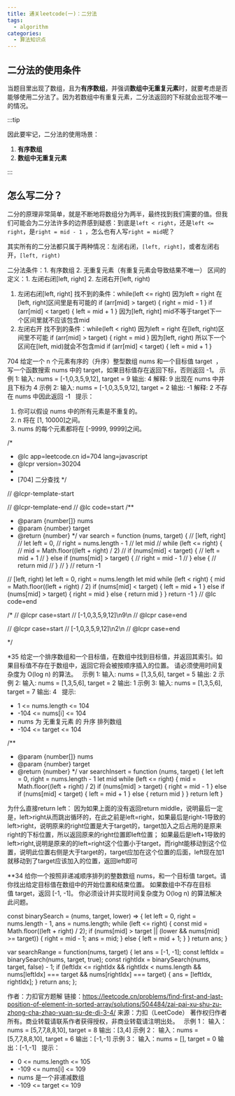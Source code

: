 ```yaml
---
title: 通关leetcode(一)：二分法
tags:
  - algorithm
categories:
  - 算法知识点
---
```


## 二分法的使用条件

当题目里出现了数组，且为**有序数组**，并强调**数组中无重复元素**时，就要考虑是否能够使用二分法了。因为若数组中有重复元素，二分法返回的下标就会出现不唯一的情况。

:::tip

因此要牢记，二分法的使用场景：
1. **有序数组**
2. **数组中无重复元素**

:::

## 怎么写二分？

二分的原理非常简单，就是不断地将数组分为两半，最终找到我们需要的值。但我们可能会为二分法许多的边界感到疑惑：到底是`left < right`，还是`left <= right`，是`right = mid - 1 `，怎么也有人写`right = mid`呢？

其实所有的二分法都只属于两种情况：左闭右闭，`[left, right]`，或者左闭右开，`[left, right)`





二分法条件：1. 有序数组 2. 无重复元素（有重复元素会导致结果不唯一）
区间的定义：1. 左闭右闭[left, right] 2. 左闭右开[left, right)
1. 左闭右闭[left, right]
找不到的条件：while(left <= right) 因为left = right 在[left, right]区间里是有可能的
if (arr[mid] > target) { right = mid - 1 } 
if (arr[mid] < target) { left = mid + 1 }
因为[left, right] mid不等于target下一个区间里就不应该包含mid
2. 左闭右开
找不到的条件：while(left < right) 因为left = right 在[left, right)区间里不可能
if (arr[mid] > target) { right = mid  }  因为[left, right) 所以下一个区间在[left, mid)就会不包含mid
if (arr[mid] < target) { left = mid + 1 }


704
给定一个 n 个元素有序的（升序）整型数组 nums 和一个目标值 target  ，写一个函数搜索 nums 中的 target，如果目标值存在返回下标，否则返回 -1。
示例 1:
输入: nums = [-1,0,3,5,9,12], target = 9
输出: 4
解释: 9 出现在 nums 中并且下标为 4
示例 2:
输入: nums = [-1,0,3,5,9,12], target = 2
输出: -1
解释: 2 不存在 nums 中因此返回 -1
 
提示：
1. 你可以假设 nums 中的所有元素是不重复的。
2. n 将在 [1, 10000]之间。
3. nums 的每个元素都将在 [-9999, 9999]之间。

/*
 * @lc app=leetcode.cn id=704 lang=javascript
 * @lcpr version=30204
 *
 * [704] 二分查找
 */

// @lcpr-template-start

// @lcpr-template-end
// @lc code=start
/**
 * @param {number[]} nums
 * @param {number} target
 * @return {number}
 */
var search = function (nums, target) {
  // [left, right]
  // let left = 0,
  //   right = nums.length - 1
  // let mid
  // while (left <= right) {
  //   mid = Math.floor((left + right) / 2)
  //   if (nums[mid] < target) {
  //     left = mid + 1
  //   } else if (nums[mid] > target) {
  //     right = mid - 1
  //   } else {
  //     return mid
  //   }
  // }
  // return -1

  // [left, right)
  let left = 0,
    right = nums.length
  let mid
  while (left < right) {
    mid = Math.floor((left + right) / 2)
    if (nums[mid] < target) {
      left = mid + 1
    } else if (nums[mid] > target) {
      right = mid
    } else {
      return mid
    }
  }
  return -1
}
// @lc code=end

/*
// @lcpr case=start
// [-1,0,3,5,9,12]\n9\n
// @lcpr case=end

// @lcpr case=start
// [-1,0,3,5,9,12]\n2\n
// @lcpr case=end

 */


*35
给定一个排序数组和一个目标值，在数组中找到目标值，并返回其索引。如果目标值不存在于数组中，返回它将会被按顺序插入的位置。
请必须使用时间复杂度为 O(log n) 的算法。
 
示例 1:
输入: nums = [1,3,5,6], target = 5
输出: 2
示例 2:
输入: nums = [1,3,5,6], target = 2
输出: 1
示例 3:
输入: nums = [1,3,5,6], target = 7
输出: 4
 
提示:
* 1 <= nums.length <= 104
* -104 <= nums[i] <= 104
* nums 为 无重复元素 的 升序 排列数组
* -104 <= target <= 104


/**
 * @param {number[]} nums
 * @param {number} target
 * @return {number}
 */
var searchInsert = function (nums, target) {
  let left = 0,
    right = nums.length - 1
  let mid
  while (left <= right) {
    mid = Math.floor((left + right) / 2)
    if (nums[mid] > target) {
      right = mid - 1
    } else if (nums[mid] < target) {
      left = mid + 1
    } else {
      return mid
    }
  }
  return left
}

为什么直接return left：
因为如果上面的没有返回return middle，说明最后一定是，left>right从而跳出循环的，在此之前是left=right，如果最后是right-1导致的left>right，说明原来的right位置是大于target的，target加入之后占用的是原来right的下标位置，所以返回原来的right位置即left位置；
如果最后是left+1导致的left>right,说明是原来的的left=right这个位置小于target，而right能移动到这个位置，说明此位置右侧是大于target的，target应加在这个位置的后面，left现在加1就移动到了target应该加入的位置，返回left即可

**34
给你一个按照非递减顺序排列的整数数组 nums，和一个目标值 target。请你找出给定目标值在数组中的开始位置和结束位置。
如果数组中不存在目标值 target，返回 [-1, -1]。
你必须设计并实现时间复杂度为 O(log n) 的算法解决此问题。

const binarySearch = (nums, target, lower) => {
    let left = 0, right = nums.length - 1, ans = nums.length;
    while (left <= right) {
        const mid = Math.floor((left + right) / 2);
        if (nums[mid] > target || (lower && nums[mid] >= target)) {
            right = mid - 1;
            ans = mid;
        } else {
            left = mid + 1;
        }
    }
    return ans;
}

var searchRange = function(nums, target) {
    let ans = [-1, -1];
    const leftIdx = binarySearch(nums, target, true);
    const rightIdx = binarySearch(nums, target, false) - 1;
    if (leftIdx <= rightIdx && rightIdx < nums.length && nums[leftIdx] === target && nums[rightIdx] === target) {
        ans = [leftIdx, rightIdx];
    } 
    return ans;
};

作者：力扣官方题解
链接：https://leetcode.cn/problems/find-first-and-last-position-of-element-in-sorted-array/solutions/504484/zai-pai-xu-shu-zu-zhong-cha-zhao-yuan-su-de-di-3-4/
来源：力扣（LeetCode）
著作权归作者所有。商业转载请联系作者获得授权，非商业转载请注明出处。
 
示例 1：
输入：nums = [5,7,7,8,8,10], target = 8
输出：[3,4]
示例 2：
输入：nums = [5,7,7,8,8,10], target = 6
输出：[-1,-1]
示例 3：
输入：nums = [], target = 0
输出：[-1,-1]
 
提示：
* 0 <= nums.length <= 105
* -109 <= nums[i] <= 109
* nums 是一个非递减数组
* -109 <= target <= 109
